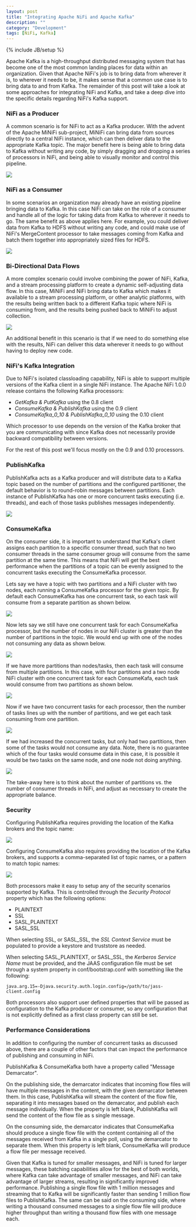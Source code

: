 ```yaml
---
layout: post
title: "Integrating Apache NiFi and Apache Kafka"
description: ""
category: "Development"
tags: [NiFi, Kafka]
---
```

{% include JB/setup %}

Apache Kafka is a high-throughput distributed messaging system that has become one of the most common landing places for
data within an organization. Given that Apache NiFi's job is to bring data from wherever it is, to wherever it needs to be, it
makes sense that a common use case is to bring data to and from Kafka. The remainder of this post will take a look at some approaches for integrating NiFi and Kafka, and take a deep dive into the specific details regarding NiFi's Kafka support.

### NiFi as a Producer

A common scenario is for NiFi to act as a Kafka producer. With the advent of the Apache MiNiFi sub-project,
MiNiFi can bring data from sources directly to a central NiFi instance, which can then deliver data to
the appropriate Kafka topic. The major benefit here is being able to bring data to Kafka without writing any code, by simply
dragging and dropping a series of processors in NiFi, and being able to visually monitor and control this pipeline.

<img src="{{ BASE_PATH }}/assets/images/nifi-kafka/01-nifi-as-producer.png" class="img-responsive">

### NiFi as a Consumer

In some scenarios an organization may already have an existing pipeline bringing data to Kafka. In this case NiFi
can take on the role of a consumer and handle all of the logic for taking data from Kafka to wherever it needs to go. The same benefit as above applies here. For example, you could deliver data from Kafka to HDFS without writing any code, and could
make use of NiFi's MergeContent processor to take messages coming from Kafka and batch them together into appropriately sized files for HDFS.

<img src="{{ BASE_PATH }}/assets/images/nifi-kafka/02-nifi-as-consumer.png" class="img-responsive">

### Bi-Directional Data Flows

A more complex scenario could involve combining the power of NiFi, Kafka, and a stream processing platform to create a
dynamic self-adjusting data flow. In this case, MiNiFi and NiFi bring data to Kafka which makes it available to a stream
processing platform, or other analytic platforms, with the results being written back to a different Kafka topic where
NiFi is consuming from, and the results being pushed back to MiNiFi to adjust collection.

<img src="{{ BASE_PATH }}/assets/images/nifi-kafka/03-nifi-producer-and-consumer.png" class="img-responsive">

An additional benefit in this scenario is that if we need to do something else with the results, NiFi can deliver this
data wherever it needs to go without having to deploy new code.

### NiFi's Kafka Integration

Due to NiFi's isolated classloading capability, NiFi is able to support multiple versions of the Kafka client in
a single NiFi instance. The Apache NiFi 1.0.0 release contains the following Kafka processors:

* *GetKafka & PutKafka* using the 0.8 client
* *ConsumeKafka & PublishKafka* using the 0.9 client
* *ConsumeKafka_0_10 & PublishKafka_0_10* using the 0.10 client

Which processor to use depends on the version of the Kafka broker that you are communicating with since Kafka does not
necessarily provide backward compatibility between versions.

For the rest of this post we'll focus mostly on the 0.9 and 0.10 processors.

### PublishKafka

PublishKafka acts as a Kafka producer and will distribute data to a Kafka topic based on the number of
partitions and the configured partitioner, the default behavior is to round-robin messages between partitions.
Each instance of PublishKafka has one or more concurrent tasks executing (i.e. threads), and each of those tasks publishes messages
independently.

<img src="{{ BASE_PATH }}/assets/images/nifi-kafka/04-nifi-publish-kafka.png" class="img-responsive">

### ConsumeKafka

On the consumer side, it is important to understand that Kafka's client assigns each partition to a specific
consumer thread, such that no two consumer threads in the same consumer group will consume from the same partition at
the same time. This means that NiFi will get the best performance when the partitions of a topic can be evenly assigned
to the concurrent tasks executing the ConsumeKafka processor.

Lets say we have a topic with two partitions and a NiFi cluster with two nodes, each running a ConsumeKafka processor
for the given topic. By default each ConsumeKafka has one concurrent task, so each task will consume from a separate
partition as shown below.

<img src="{{ BASE_PATH }}/assets/images/nifi-kafka/05-nifi-consume-kafka-default.png" class="img-responsive">

Now lets say we still have one concurrent task for each ConsumeKafka processor, but the number of nodes in our NiFi
cluster is greater than the number of partitions in the topic. We would end up with one of the nodes not consuming any
data as shown below.

<img src="{{ BASE_PATH }}/assets/images/nifi-kafka/06-nifi-consume-kafka-more-nodes.png" class="img-responsive">

If we have more partitions than nodes/tasks, then each task will consume from multiple partitions. In this case, with
four partitions and a two node NiFi cluster with one concurrent task for each ConsumeKafa, each task would consume from
two partitions as shown below.

<img src="{{ BASE_PATH }}/assets/images/nifi-kafka/07-nifi-consume-kafka-more-partitions.png" class="img-responsive">

Now if we have two concurrent tasks for each processor, then the number of tasks lines up with the number of
partitions, and we get each task consuming from one partition.

<img src="{{ BASE_PATH }}/assets/images/nifi-kafka/08-nifi-consume-kafka-equal-tasks.png" class="img-responsive">

If we had increased the concurrent tasks, but only had two partitions, then some of the tasks would not consume any data.
Note, there is no guarantee which of the four tasks would consume data in this case, it is possible it would be two tasks
on the same node, and one node not doing anything.

<img src="{{ BASE_PATH }}/assets/images/nifi-kafka/09-nifi-consume-kafka-greater-tasks.png" class="img-responsive">

The take-away here is to think about the number of partitions vs. the number of consumer threads in NiFi, and
adjust as necessary to create the appropriate balance.

### Security

Configuring PublishKafka requires providing the location of the Kafka brokers and the topic name:

<img src="{{ BASE_PATH }}/assets/images/nifi-kafka/10-publish-config.png" class="img-responsive">

Configuring ConsumeKafka also requires providing the location of the Kafka brokers, and supports a comma-separated list
of topic names, or a pattern to match topic names:

<img src="{{ BASE_PATH }}/assets/images/nifi-kafka/11-consume-config.png" class="img-responsive">

Both processors make it easy to setup any of the security scenarios supported by Kafka. This is controlled
through the *Security Protocol* property which has the following options:

* PLAINTEXT
* SSL
* SASL_PLAINTEXT
* SASL_SSL

When selecting SSL, or SASL_SSL, the *SSL Context Service* must be populated to provide a keystore and truststore as needed.

When selecting SASL_PLAINTEXT, or SASL_SSL, the *Kerberos Service Name* must be provided, and the JAAS configuration file
must be set through a system property in conf/bootstrap.conf with something like the following:

    java.arg.15=-Djava.security.auth.login.config=/path/to/jass-client.config

Both processors also support user defined properties that will be passed as configuration to the Kafka producer or consumer,
so any configuration that is not explicitly defined as a first class property can still be set.

### Performance Considerations

In addition to configuring the number of concurrent tasks as discussed above, there are a couple of other factors
that can impact the performance of publishing and consuming in NiFi.

PublishKafka & ConsumeKafka both have a property called "Message Demarcator".

On the publishing side, the demarcator indicates that incoming flow files will have multiple messages in the content, with the
given demarcator between them. In this case, PublishKafka will stream the content of the flow file, separating it
into messages based on the demarcator, and publish each message individually. When the property is left blank,
PublishKafka will send the content of the flow file as s single message.

On the consuming side, the demarcator indicates that ConsumeKafka should produce a single flow file with the content
containing all of the messages received from Kafka in a single poll, using the demarcator to separate them. When
this property is left blank, ConsumeKafka will produce a flow file per message received.

Given that Kafka is tuned for smaller messages, and NiFi is tuned for larger messages, these batching capabilities allow for
the best of both worlds, where Kafka can take advantage of smaller messages, and NiFi can take advantage of larger streams, resulting in significantly improved performance. Publishing a single flow file with 1 million messages and streaming that to Kafka will be significantly faster than sending 1 million flow files to PublishKafka. The same can be said on the consuming side, where writing a thousand consumed messages to a single flow file will produce higher throughput than writing a thousand flow files with one message each.
